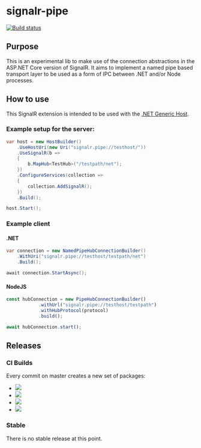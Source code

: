 # signalr-pipe

[![Build status](https://ci.appveyor.com/api/projects/status/cm01wuq8gul5h148/branch/master?svg=true)](https://ci.appveyor.com/project/SerfzDvid/signalr-pipe/branch/master)

## Purpose
This is an experimental lib to make use of the connection abstractions in the ASP.NET Core version of SignalR. It aims to implement a named pipe based transport layer to be used as a form of IPC between .NET and/or Node processes. 

## How to use
This SignalR extension is intended to be used with the [.NET Generic Host](https://docs.microsoft.com/en-us/aspnet/core/fundamentals/host/generic-host).

### Example setup for the server:

```csharp
var host = new HostBuilder()
    .UseHostUri(new Uri("signalr.pipe://testhost/"))
    .UseSignalR(b =>
    {
        b.MapHub<TestHub>("/testpath/net");
    })
    .ConfigureServices(collection =>
    {
        collection.AddSignalR();
    })
    .Build();

host.Start();
```

### Example client

#### .NET

```csharp
var connection = new NamedPipeHubConnectionBuilder()
    .WithUri("signalr.pipe://testhost/testpath/net")
    .Build();

await connection.StartAsync();
```

#### NodeJS

```javascript
const hubConnection = new PipeHubConnectionBuilder()
            .withUrl("signalr.pipe://testhost/testpath")
            .withHubProtocol(protocol)
            .build();

await hubConnection.start();
```

## Releases

### CI Builds

Every commit on master creates a new set of packages:

- [![](https://img.shields.io/npm/v/signalr-pipe/latest.svg?registry_uri=https%3A%2F%2Fwww.myget.org%2FF%2Fdserfozo%2Fnpm%2F&label=signalr-pipe@node)](https://www.myget.org/feed/dserfozo/package/npm/signalr-pipe)
- [![](https://img.shields.io/myget/dserfozo/vpre/Signalr.Pipes.Common.svg?label=SignalR.Pipes.Common)](https://www.myget.org/feed/dserfozo/package/nuget/SignalR.Pipes.Common)
- [![](https://img.shields.io/myget/dserfozo/vpre/Signalr.Pipes.svg?label=SignalR.Pipes)](https://www.myget.org/feed/dserfozo/package/nuget/SignalR.Pipes)
- [![](https://img.shields.io/myget/dserfozo/vpre/Signalr.Pipes.Client.svg?label=SignalR.Pipes.Client)](https://www.myget.org/feed/dserfozo/package/nuget/SignalR.Pipes.Client)

### Stable

There is no stable release at this point.